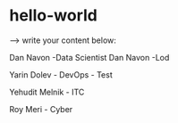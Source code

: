 # hello-world

--> write your content below:

Dan Navon -Data Scientist
Dan Navon -Lod

Yarin Dolev - DevOps - Test


Yehudit Melnik - ITC

Roy Meri - Cyber
